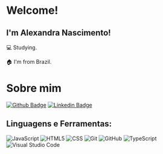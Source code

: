 # Welcome!

## I'm Alexandra Nascimento! 

💻 Studying.

🏠 I'm from Brazil.

# Sobre mim

[![Github Badge](https://img.shields.io/badge/-Github-000?style=flat-square&logo=Github&logoColor=white&link=https://github.com/AlexandraNasciSouza)](https://github.com/AlexandraNasciSouza)
[![Linkedin Badge](https://img.shields.io/badge/-LinkedIn-blue?style=flat-square&logo=Linkedin&logoColor=white&link=https://www.linkedin.com/in/alexandra-nascimento-souza)](https://www.linkedin.com/in/alexandra-nascimento-souza)

## **Linguagens e Ferramentas:**  
  
 ![JavaScript](https://img.shields.io/badge/-JavaScript-333333?style=flat&logo=javascript)
 ![HTML5](https://img.shields.io/badge/-HTML5-333333?style=flat&logo=HTML5)
 ![CSS](https://img.shields.io/badge/-CSS-333333?style=flat&logo=CSS3&logoColor=1572B6)
 ![Git](https://img.shields.io/badge/-Git-333333?style=flat&logo=git)
 ![GitHub](https://img.shields.io/badge/-GitHub-333333?style=flat&logo=github)
 ![TypeScript]("https://img.shields.io/badge/TypeScript-007ACC?style=for-the-badge&logo=typescript&logoColor=white")
 ![Visual Studio Code](https://img.shields.io/badge/-Visual%20Studio%20Code-333333?style=flat&logo=visual-studio-code&logoColor=007ACC)
